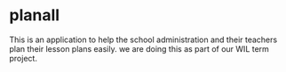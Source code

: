 # planall
This is an application to help the school administration and their teachers plan their lesson plans easily. we are doing this as part of our WIL term project.
